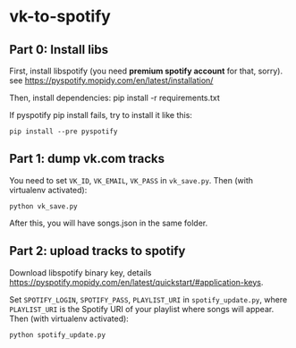 vk-to-spotify
=============

Part 0: Install libs
--------------------

First, install libspotify (you need <b>premium spotify account</b> for that, sorry).  
see https://pyspotify.mopidy.com/en/latest/installation/

Then, install dependencies:
  pip install -r requirements.txt

If pyspotify pip install fails, try to install it like this:

    pip install --pre pyspotify

Part 1: dump vk.com tracks
--------------------------

You need to set `VK_ID`, `VK_EMAIL`, `VK_PASS` in `vk_save.py`.
Then (with virtualenv activated):
  
    python vk_save.py
  
After this, you will have songs.json in the same folder.

Part 2: upload tracks to spotify
--------------------------------
Download libspotify binary key, details https://pyspotify.mopidy.com/en/latest/quickstart/#application-keys.

Set `SPOTIFY_LOGIN`, `SPOTIFY_PASS`, `PLAYLIST_URI` in `spotify_update.py`, where `PLAYLIST_URI` is the Spotify URI of your playlist where songs will appear.
Then (with virtualenv activated):
   
    python spotify_update.py
  
